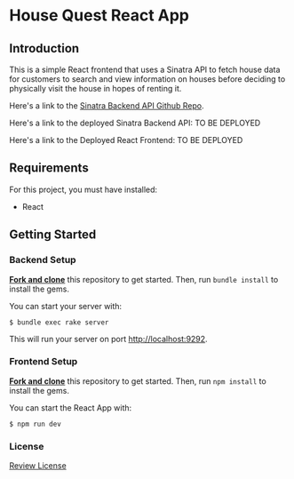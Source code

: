 # House Quest React App

## Introduction

This is a simple React frontend that uses a Sinatra API to fetch house data for customers to search and view information on houses before deciding to physically visit the house in hopes of renting it.

Here's a link to the [Sinatra Backend API Github Repo](https://github.com/dexterbrian/house-quest-api).

Here's a link to the deployed Sinatra Backend API: TO BE DEPLOYED
<!-- [Deployed Sinatra Backend API](https://github.com/dexterbrian/house-quest). -->

Here's a link to the Deployed React Frontend: TO BE DEPLOYED
<!-- [Deployed React Frontend](https://github.com/dexterbrian/house-quest). -->

## Requirements

For this project, you must have installed:

- React

## Getting Started

### Backend Setup

[**Fork and clone**][fork link] this repository to get started. Then, run
`bundle install` to install the gems.

[fork link]: https://github.com/dexterbrian/house-quest-api/fork

You can start your server with:

```console
$ bundle exec rake server
```

This will run your server on port
[http://localhost:9292](http://localhost:9292).

### Frontend Setup

[**Fork and clone**][fork link] this repository to get started. Then, run
`npm install` to install the gems.

[fork link]: https://github.com/dexterbrian/house-quest/fork

You can start the React App with:

```console
$ npm run dev
```

### License
[Review License](https://github.com/dexterbrian/house-quest/blob/master/LICENSE.md)
